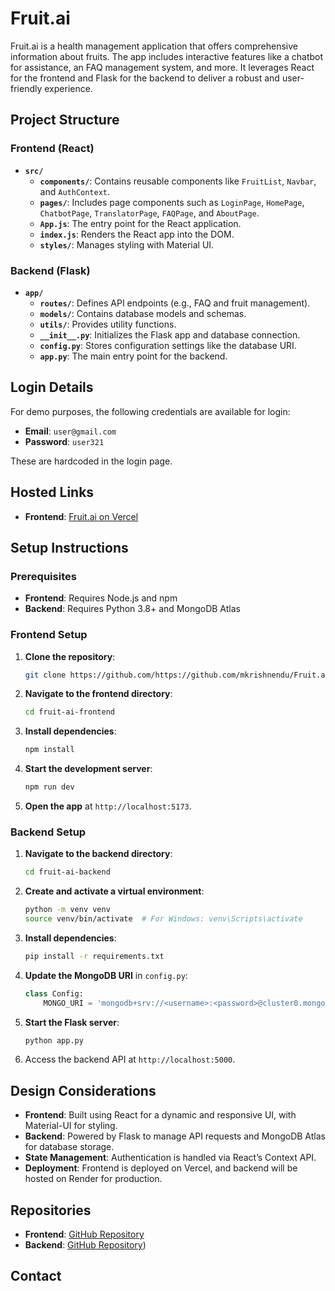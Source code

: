 # Fruit.ai

Fruit.ai is a health management application that offers comprehensive information about fruits. The app includes interactive features like a chatbot for assistance, an FAQ management system, and more. It leverages React for the frontend and Flask for the backend to deliver a robust and user-friendly experience.

## Project Structure

### Frontend (React)

- **`src/`**
  - **`components/`**: Contains reusable components like `FruitList`, `Navbar`, and `AuthContext`.
  - **`pages/`**: Includes page components such as `LoginPage`, `HomePage`, `ChatbotPage`, `TranslatorPage`, `FAQPage`, and `AboutPage`.
  - **`App.js`**: The entry point for the React application.
  - **`index.js`**: Renders the React app into the DOM.
  - **`styles/`**: Manages styling with Material UI.

### Backend (Flask)

- **`app/`**
  - **`routes/`**: Defines API endpoints (e.g., FAQ and fruit management).
  - **`models/`**: Contains database models and schemas.
  - **`utils/`**: Provides utility functions.
  - **`__init__.py`**: Initializes the Flask app and database connection.
  - **`config.py`**: Stores configuration settings like the database URI.
  - **`app.py`**: The main entry point for the backend.

## Login Details

For demo purposes, the following credentials are available for login:

- **Email**: `user@gmail.com`
- **Password**: `user321`

These are hardcoded in the login page.

## Hosted Links

- **Frontend**: [Fruit.ai on Vercel](https://fruit-ai-pi.vercel.app/login)

## Setup Instructions

### Prerequisites

- **Frontend**: Requires Node.js and npm
- **Backend**: Requires Python 3.8+ and MongoDB Atlas

### Frontend Setup

1. **Clone the repository**:

    ```bash
    git clone https://github.com/https://github.com/mkrishnendu/Fruit.ai-frontend.git
    ```

2. **Navigate to the frontend directory**:

    ```bash
    cd fruit-ai-frontend
    ```

3. **Install dependencies**:

    ```bash
    npm install
    ```

4. **Start the development server**:

    ```bash
    npm run dev
    ```

5. **Open the app** at `http://localhost:5173`.

### Backend Setup

1. **Navigate to the backend directory**:

    ```bash
    cd fruit-ai-backend
    ```

2. **Create and activate a virtual environment**:

    ```bash
    python -m venv venv
    source venv/bin/activate  # For Windows: venv\Scripts\activate
    ```

3. **Install dependencies**:

    ```bash
    pip install -r requirements.txt
    ```

4. **Update the MongoDB URI** in `config.py`:

    ```python
    class Config:
        MONGO_URI = 'mongodb+srv://<username>:<password>@cluster0.mongodb.net/faqs?retryWrites=true&w=majority'
    ```

5. **Start the Flask server**:

    ```bash
    python app.py
    ```

6. Access the backend API at `http://localhost:5000`.

## Design Considerations

- **Frontend**: Built using React for a dynamic and responsive UI, with Material-UI for styling.
- **Backend**: Powered by Flask to manage API requests and MongoDB Atlas for database storage.
- **State Management**: Authentication is handled via React’s Context API.
- **Deployment**: Frontend is deployed on Vercel, and backend will be hosted on Render for production.

## Repositories

- **Frontend**: [GitHub Repository]((https://github.com/mkrishnendu/fruitbackend))
- **Backend**: [GitHub Repository](https://github.com/mkrishnendu/FruitFrontendclint))

## Contact


